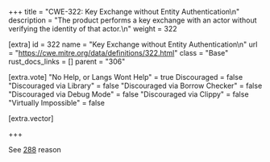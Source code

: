 +++
title = "CWE-322: Key Exchange without Entity Authentication\n"
description = "The product performs a key exchange with an actor without verifying the identity of that actor.\n"
weight = 322

[extra]
id = 322
name = "Key Exchange without Entity Authentication\n"
url = "https://cwe.mitre.org/data/definitions/322.html"
class = "Base"
rust_docs_links = []
parent = "306"

[extra.vote]
"No Help, or Langs Wont Help" = true
Discouraged = false
"Discouraged via Library" = false
"Discouraged via Borrow Checker" = false
"Discouraged via Debug Mode" = false
"Discouraged via Clippy" = false
"Virtually Impossible" = false

[extra.vector]

+++

See [288](/rust-are-we-secure-yet/cwes/cwe-288) reason